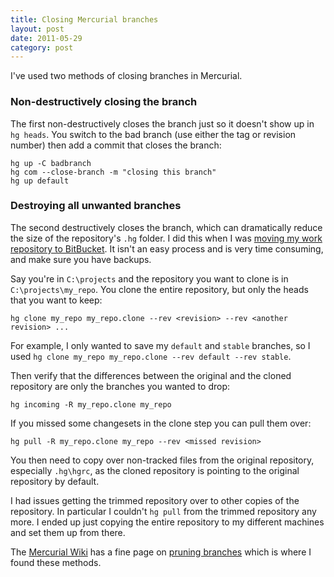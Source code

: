 ```yaml
---
title: Closing Mercurial branches
layout: post
date: 2011-05-29
category: post
---
```


I've used two methods of closing branches in Mercurial.

### Non-destructively closing the branch

The first non-destructively closes the branch just so it doesn't show up in `hg heads`. You switch to the bad branch (use either the tag or revision number) then add a commit that closes the branch:

    hg up -C badbranch
    hg com --close-branch -m "closing this branch"
    hg up default

### Destroying all unwanted branches

The second destructively closes the branch, which can dramatically reduce the size of the repository's `.hg` folder. I did this when I was [moving my work repository to BitBucket][3]. It isn't an easy process and is very time consuming, and make sure you have backups.

Say you're in `C:\projects` and the repository you want to clone is in `C:\projects\my_repo`. You clone the entire repository, but only the heads that you want to keep:

    hg clone my_repo my_repo.clone --rev <revision> --rev <another revision> ...

For example, I only wanted to save my `default` and `stable` branches, so I used `hg clone my_repo my_repo.clone --rev default --rev stable`.

Then verify that the differences between the original and the cloned repository are only the branches you wanted to drop:

    hg incoming -R my_repo.clone my_repo

If you missed some changesets in the clone step you can pull them over:

    hg pull -R my_repo.clone my_repo --rev <missed revision>

You then need to copy over non-tracked files from the original repository, especially `.hg\hgrc`, as the cloned repository is pointing to the original repository by default.

I had issues getting the trimmed repository over to other copies of the repository. In particular I couldn't `hg pull` from the trimmed repository any more. I ended up just copying the entire repository to my different machines and set them up from there.

The [Mercurial Wiki][1] has a fine page on [pruning branches][2] which is where I found these methods.

[1]: http://mercurial.selenic.com/wiki/Mercurial
[2]: http://mercurial.selenic.com/wiki/PruningDeadBranches
[3]: http://blog.belfryimages.com.au/post/5203916079/ssh-for-pushing-large-repositories-to-bitbucket
